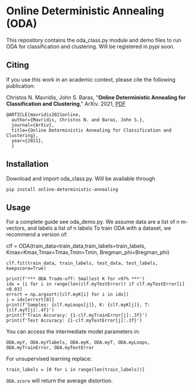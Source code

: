 # Online Deterministic Annealing (ODA) This repository contains the oda_class.py module and demo files to run ODA for classification and clustering.Will be registered in pypi soon.## CitingIf you use this work in an academic context, please cite the following publication:Christos N. Mavridis, John S. Baras, "**Online Deterministic Annealing for Classification and Clustering**,"ArXiv. 2021, [PDF](link_to_pdf)    @ARTICLE{mavridis2021online,	  author={Mavridis, Christos N. and Baras, John S.},	  journal={ArXiv}, 	  title={Online Deterministic Annealing for Classification and Clustering}, 	  year={2021},	  }  	  ## InstallationDownload and import oda_class.py.Will be available through     pip install online-deterministic-annealing	## UsageFor a complete guide see oda_demo.py.We assume data are a list of n m-vectors, and labels a list of n labelsTo train ODA with a dataset, we recommend a version of:   clf = ODA(train_data=train_data,train_labels=train_labels,                     Kmax=Kmax,Tmax=Tmax,Tmin=Tmin,                     Bregman_phi=Bregman_phi)    clf.fit(train_data, train_labels, test_data, test_labels, keepscore=True)        print(f'*** ODA Trade-off: Smallest K for >97% ***')    idx = [i for i in range(len(clf.myTestError)) if clf.myTestError[i]<0.03]    errsrt = np.argsort([clf.myK[i] for i in idx])    j = idx[errsrt[0]]    print(f'Samples: {clf.myLoops[j]}, K: {clf.myK[j]}, T: {clf.myT[j]:.4f}')    print(f'Train Accuracy: {1-clf.myTrainError[j]:.3f}')     print(f'Test Accuracy: {1-clf.myTestError[j]:.3f}')    You can access the intermediate model parameters in:    ODA.myY, ODA.myYlabels, ODA.myK, ODA.myT, ODA.myLoops, ODA.myTrainError, ODA.myTestErrorFor unsupervised learning replace:    train_labels = [0 for i in range(len(train_labels))] `ODA.score` will return the average distortion. 